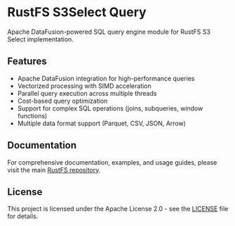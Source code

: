 # RustFS S3Select Query

Apache DataFusion-powered SQL query engine module for RustFS S3 Select implementation.

## Features

- Apache DataFusion integration for high-performance queries
- Vectorized processing with SIMD acceleration
- Parallel query execution across multiple threads
- Cost-based query optimization
- Support for complex SQL operations (joins, subqueries, window functions)
- Multiple data format support (Parquet, CSV, JSON, Arrow)

## Documentation

For comprehensive documentation, examples, and usage guides, please visit the main [RustFS repository](https://github.com/rustfs/rustfs).

## License

This project is licensed under the Apache License 2.0 - see the [LICENSE](../../LICENSE) file for details.
